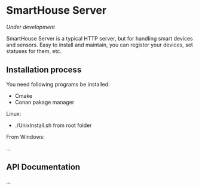 # SmartHouse Server
*Under development*

SmartHouse Server is a typical HTTP server, but for handling smart devices and sensors. Easy to install and maintain, you can register your devices, set statuses for them, etc.

## Installation process

You need following programs be installed:

* Cmake
* Conan pakage manager

Linux:

* ./UnixInstall.sh from root folder

From Windows:

...

## API Documentation

...

